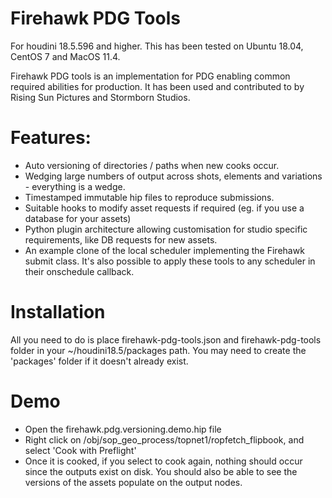 # Firehawk PDG Tools

For houdini 18.5.596 and higher.  This has been tested on Ubuntu 18.04, CentOS 7 and MacOS 11.4.

Firehawk PDG tools is an implementation for PDG enabling common required abilities for production.  It has been used and contributed to by Rising Sun Pictures and Stormborn Studios.

# Features:
- Auto versioning of directories / paths when new cooks occur.
- Wedging large numbers of output across shots, elements and variations - everything is a wedge.
- Timestamped immutable hip files to reproduce submissions.
- Suitable hooks to modify asset requests if required (eg. if you use a database for your assets)
- Python plugin architecture allowing customisation for studio specific requirements, like DB requests for new assets.
- An example clone of the local scheduler implementing the Firehawk submit class.  It's also possible to apply these tools to any scheduler in their onschedule callback.

# Installation

All you need to do is place firehawk-pdg-tools.json and firehawk-pdg-tools folder in your ~/houdini18.5/packages path.  You may need to create the 'packages' folder if it doesn't already exist.

# Demo

- Open the firehawk.pdg.versioning.demo.hip file
- Right click on /obj/sop_geo_process/topnet1/ropfetch_flipbook, and select 'Cook with Preflight'
- Once it is cooked, if you select to cook again, nothing should occur since the outputs exist on disk.  You should also be able to see the versions of the assets populate on the output nodes.

